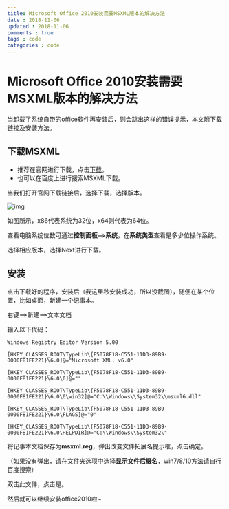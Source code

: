 ```yaml
---
title: Microsoft Office 2010安装需要MSXML版本的解决方法
date : 2018-11-06
updated : 2018-11-06
comments : true
tags : code
categories : code
---
```


# Microsoft Office 2010安装需要MSXML版本的解决方法

当卸载了系统自带的office软件再安装后，则会跳出这样的错误提示，本文附下载链接及安装方法。

## 下载MSXML

- 推荐在官网进行下载，点击[下载](https://www.microsoft.com/zh-CN/download/details.aspx?id=6276)。
- 也可以在百度上进行搜索MSXML下载。

当我们打开官网下载链接后，选择下载，选择版本。

![img](http://m.qpic.cn/psb?/V11yCWJM1bo1cH/DyVogN5GxHrthDY9zC9dck1Ry7QqGuT4*MSgA3WUenQ!/b/dEgBAAAAAAAA&bo=8QQHAvEEBwIDCSw!&rf=viewer_4)

如图所示，x86代表系统为32位，x64则代表为64位。

查看电脑系统位数可通过**控制面板**==>**系统**，在**系统类型**查看是多少位操作系统。

选择相应版本，选择Next进行下载。

##  安装

点击下载好的程序，安装后（我这里秒安装成功，所以没截图），随便在某个位置，比如桌面，新建一个记事本。

右键==>新建==>文本文档

输入以下代码：

```
Windows Registry Editor Version 5.00

[HKEY_CLASSES_ROOT\TypeLib\{F5078F18-C551-11D3-89B9-0000F81FE221}\6.0]@="Microsoft XML, v6.0"

[HKEY_CLASSES_ROOT\TypeLib\{F5078F18-C551-11D3-89B9-0000F81FE221}\6.0\0]@=""

[HKEY_CLASSES_ROOT\TypeLib\{F5078F18-C551-11D3-89B9-0000F81FE221}\6.0\0\win32]@="C:\\Windows\\System32\\msxml6.dll"

[HKEY_CLASSES_ROOT\TypeLib\{F5078F18-C551-11D3-89B9-0000F81FE221}\6.0\FLAGS]@="0"

[HKEY_CLASSES_ROOT\TypeLib\{F5078F18-C551-11D3-89B9-0000F81FE221}\6.0\HELPDIR]@="C:\\Windows\\System32\"
```

将记事本文档保存为**msxml.reg**，弹出改变文件拓展名提示框，点击确定。

（如果没有弹出，请在文件夹选项中选择**显示文件后缀名**，win7/8/10方法请自行百度搜索）

双击此文件，点击是。

然后就可以继续安装office2010啦~